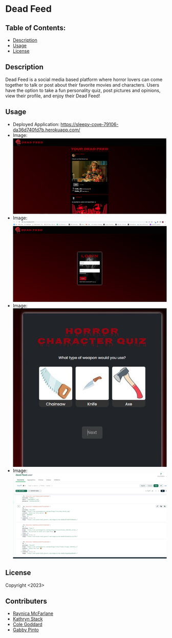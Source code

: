 # Dead Feed

## Table of Contents:
  - [Description](#description)
  - [Usage](#usage)
  - [License](#license)
  
## Description

Dead Feed is a social media based platform where horror lovers can come together to talk or post about their favorite movies and characters. Users have the option to take a fun personality quiz, post pictures and opinions, view their profile, and enjoy their Dead Feed!

## Usage
- Deployed Application:
https://sleepy-cove-79106-da36d740fd7b.herokuapp.com/
- Image: ![Feed](client\build\Dead-feedland.JPG)
- Image: ![Login](client\build\Dead-feed.JPG)
- Image: ![Quiz](client\build\quiz-page.JPG)
- Image: ![Mongo](client\build\Mongodb.JPG)
  
## License
Copyright <2023>

## Contributers
<ul>
  <li><a href="https://github.com/raymcfarlane">Raynica McFarlane</a></li>
  <li><a href="https://github.com/kathrynstack">Kathryn Stack</a></li>
  <li><a href="https://github.com/">Cole Goddard</a></li>
  <li><a href="https://github.com/">Gabby Pinto</a></li>
  </ul>
